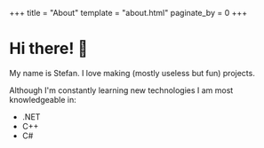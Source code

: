 +++
title = "About"
template = "about.html"
paginate_by = 0
+++

# Hi there! 👋

My name is Stefan.
I love making (mostly useless but fun) projects.

Although I'm constantly learning new technologies I am most knowledgeable in:

- .NET
- C++
- C#
